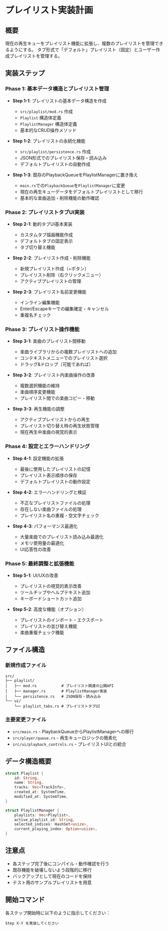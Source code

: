# プレイリスト実装計画

## 概要
現在の再生キューをプレイリスト機能に拡張し、複数のプレイリストを管理できるようにする。
タブ形式で「デフォルト」プレイリスト（固定）とユーザー作成プレイリストを管理する。

## 実装ステップ

### Phase 1: 基本データ構造とプレイリスト管理
- **Step 1-1**: プレイリストの基本データ構造を作成
  - `src/playlist/mod.rs` 作成
  - `Playlist` 構造体定義
  - `PlaylistManager` 構造体定義
  - 基本的なCRUD操作メソッド

- **Step 1-2**: プレイリストの永続化機能
  - `src/playlist/persistence.rs` 作成
  - JSON形式でのプレイリスト保存・読み込み
  - デフォルトプレイリストの自動作成

- **Step 1-3**: 既存のPlaybackQueueをPlaylistManagerに置き換え
  - `main.rs`での`PlaybackQueue`を`PlaylistManager`に変更
  - 現在の再生キューデータをデフォルトプレイリストとして移行
  - 基本的な楽曲追加・削除機能の動作確認

### Phase 2: プレイリストタブUI実装
- **Step 2-1**: 動的タブUI基本実装
  - カスタムタブ描画機能作成
  - デフォルトタブの固定表示
  - タブ切り替え機能

- **Step 2-2**: プレイリスト作成・削除機能
  - 新規プレイリスト作成（+ボタン）
  - プレイリスト削除（右クリックメニュー）
  - アクティブプレイリストの管理

- **Step 2-3**: プレイリスト名前変更機能
  - インライン編集機能
  - Enter/Escapeキーでの編集確定・キャンセル
  - 重複名チェック

### Phase 3: プレイリスト操作機能
- **Step 3-1**: 楽曲のプレイリスト間移動
  - 楽曲ライブラリからの複数プレイリストへの追加
  - コンテキストメニューでのプレイリスト選択
  - ドラッグ&ドロップ（可能であれば）

- **Step 3-2**: プレイリスト内楽曲操作の改善
  - 複数選択機能の維持
  - 楽曲順序変更機能
  - プレイリスト間での楽曲コピー・移動

- **Step 3-3**: 再生機能の調整
  - アクティブプレイリストからの再生
  - プレイリスト切り替え時の再生状態管理
  - 現在再生中楽曲の視覚的表示

### Phase 4: 設定とエラーハンドリング
- **Step 4-1**: 設定機能の拡張
  - 最後に使用したプレイリストの記憶
  - プレイリスト表示順序の保存
  - デフォルトプレイリストの動作設定

- **Step 4-2**: エラーハンドリングと検証
  - 不正なプレイリストファイルの処理
  - 存在しない楽曲ファイルの処理
  - プレイリスト名の重複・空文字チェック

- **Step 4-3**: パフォーマンス最適化
  - 大量楽曲でのプレイリスト読み込み最適化
  - メモリ使用量の最適化
  - UI応答性の改善

### Phase 5: 最終調整と拡張機能
- **Step 5-1**: UI/UXの改善
  - プレイリストの視覚的表示改善
  - ツールチップやヘルプテキスト追加
  - キーボードショートカット追加

- **Step 5-2**: 高度な機能（オプション）
  - プレイリストのインポート・エクスポート
  - プレイリストの並び替え機能
  - 楽曲重複チェック機能

## ファイル構造

### 新規作成ファイル
```
src/
├── playlist/
│   ├── mod.rs           # プレイリスト関連の公開API
│   ├── manager.rs       # PlaylistManager実装
│   └── persistence.rs   # JSON保存・読み込み
└── ui/
    └── playlist_tabs.rs # プレイリストタブUI
```

### 主要変更ファイル
- `src/main.rs` - PlaybackQueueからPlaylistManagerへの移行
- `src/player/queue.rs` - 再生キューロジックの簡素化
- `src/ui/playback_controls.rs` - プレイリストUIとの統合

## データ構造概要

```rust
struct Playlist {
    id: String,
    name: String,
    tracks: Vec<TrackInfo>,
    created_at: SystemTime,
    modified_at: SystemTime,
}

struct PlaylistManager {
    playlists: Vec<Playlist>,
    active_playlist_id: String,
    selected_indices: HashSet<usize>,
    current_playing_index: Option<usize>,
}
```

## 注意点
- 各ステップ完了後にコンパイル・動作確認を行う
- 既存機能を破壊しないよう段階的に移行
- バックアップとして現在のコードを保持
- テスト用のサンプルプレイリストを用意

## 開始コマンド
各ステップ開始時に以下のように指示してください：
```
Step X-Y を実装してください
```